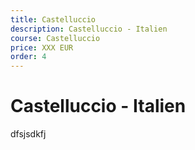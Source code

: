 ```yaml
---
title: Castelluccio
description: Castelluccio - Italien
course: Castelluccio
price: XXX EUR
order: 4
---
```


# Castelluccio - Italien

dfsjsdkfj
